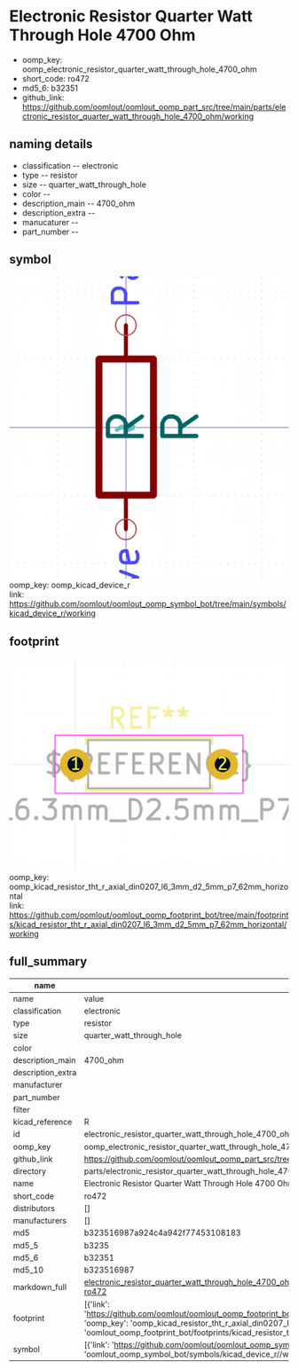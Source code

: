 # Electronic Resistor Quarter Watt Through Hole 4700 Ohm

  
* oomp_key: oomp_electronic_resistor_quarter_watt_through_hole_4700_ohm 
* short_code: ro472
* md5_6: b32351  
* github_link: https://github.com/oomlout/oomlout_oomp_part_src/tree/main/parts/electronic_resistor_quarter_watt_through_hole_4700_ohm/working  
## naming details
* classification -- electronic
* type -- resistor
* size -- quarter_watt_through_hole
* color -- 
* description_main -- 4700_ohm
* description_extra -- 
* manucaturer -- 
* part_number -- 



## symbol

![](symbol/0/working/working_600.png)  
oomp_key: oomp_kicad_device_r  
link: https://github.com/oomlout/oomlout_oomp_symbol_bot/tree/main/symbols/kicad_device_r/working  

## footprint

![](footprint/0/working/working_600.png)  
oomp_key: oomp_kicad_resistor_tht_r_axial_din0207_l6_3mm_d2_5mm_p7_62mm_horizontal  
link: https://github.com/oomlout/oomlout_oomp_footprint_bot/tree/main/footprints/kicad_resistor_tht_r_axial_din0207_l6_3mm_d2_5mm_p7_62mm_horizontal/working  

## full_summary
| name | value | 
| --- | --- | 
| name | value | 
| classification | electronic | 
| type | resistor | 
| size | quarter_watt_through_hole | 
| color |  | 
| description_main | 4700_ohm | 
| description_extra |  | 
| manufacturer |  | 
| part_number |  | 
| filter |  | 
| kicad_reference | R | 
| id | electronic_resistor_quarter_watt_through_hole_4700_ohm | 
| oomp_key | oomp_electronic_resistor_quarter_watt_through_hole_4700_ohm | 
| github_link | https://github.com/oomlout/oomlout_oomp_part_src/tree/main/parts/electronic_resistor_quarter_watt_through_hole_4700_ohm/working | 
| directory | parts/electronic_resistor_quarter_watt_through_hole_4700_ohm | 
| name | Electronic Resistor Quarter Watt Through Hole 4700 Ohm | 
| short_code | ro472 | 
| distributors | [] | 
| manufacturers | [] | 
| md5 | b323516987a924c4a942f77453108183 | 
| md5_5 | b3235 | 
| md5_6 | b32351 | 
| md5_10 | b323516987 | 
| markdown_full | [electronic_resistor_quarter_watt_through_hole_4700_ohm](https://github.com/oomlout/oomlout_oomp_part_src/tree/main/parts/electronic_resistor_quarter_watt_through_hole_4700_ohm/working)<br>[ro472](https://github.com/oomlout/oomlout_oomp_part_src/tree/main/parts/electronic_resistor_quarter_watt_through_hole_4700_ohm/working)<br> | 
| footprint | [{'link': 'https://github.com/oomlout/oomlout_oomp_footprint_bot/tree/main/foootprntss/kicad_resistor_tht_r_axial_din0207_l6_3mm_d2_5mm_p7_62mm_horizontal', 'oomp_key': 'oomp_kicad_resistor_tht_r_axial_din0207_l6_3mm_d2_5mm_p7_62mm_horizontal', 'directory': 'oomlout_oomp_footprint_bot/footprints/kicad_resistor_tht_r_axial_din0207_l6_3mm_d2_5mm_p7_62mm_horizontal//working/working.kicad_mod'}] | 
| symbol | [{'link': 'https://github.com/oomlout/oomlout_oomp_symbol_bot/tree/main/symbols/kicad_device_r', 'oomp_key': 'oomp_kicad_device_r', 'directory': 'oomlout_oomp_symbol_bot/symbols/kicad_device_r//working/working.kicad_sym'}] | 
